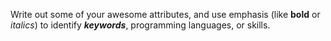 Write out some of your awesome attributes, and use emphasis (like __bold__ or _italics_) to identify __*keywords*__, programming languages, or skills. 
